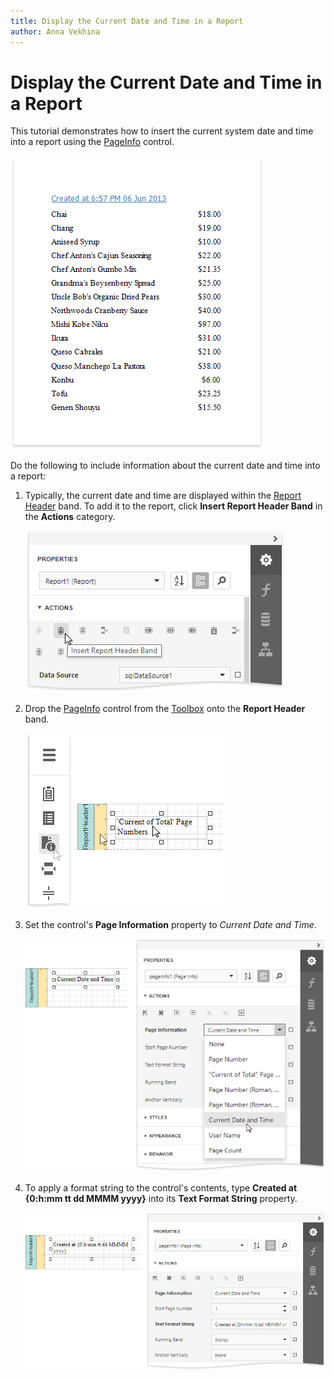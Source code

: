```yaml
---
title: Display the Current Date and Time in a Report
author: Anna Vekhina
---
```

# Display the Current Date and Time in a Report

This tutorial demonstrates how to insert the current system date and time into a report using the [PageInfo](../use-report-elements/use-basic-report-controls/page-info.md) control.

![](../../../images/eurd-web-insert-datetime-result.png)

Do the following to include information about the current date and time into a report:

1. Typically, the current date and time are displayed within the [Report Header](../introduction-to-banded-reports.md) band. To add it to the report,  click **Insert Report Header Band** in the **Actions** category.
	
	![](../../../images/eurd-web-insert-datetime-add-reportheader-band.png)
2. Drop the [PageInfo](../use-report-elements/use-basic-report-controls/page-info.md) control from the [Toolbox](../report-designer-tools/toolbox.md) onto the **Report Header** band.
	
	![](../../../images/eurd-web-insert-date-time-add-pageinfo.png)
3. Set the control's **Page Information** property to *Current Date and Time*.
	
	![](../../../images/eurd-web-insert-datetime-set-pageinfo.png)
4. To apply a format string to the control's contents, type **Created at {0:h:mm tt dd MMMM yyyy}** into its **Text Format String** property.
	
	![](../../../images/eurd-web-insert-datetime-set-formatstring.png)